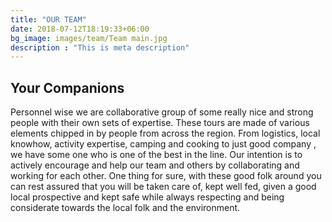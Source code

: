 ```yaml
---
title: "OUR TEAM"
date: 2018-07-12T18:19:33+06:00
bg_image: images/team/Team main.jpg
description : "This is meta description"
---
```


## Your Companions

Personnel wise we are collaborative group of some really nice and strong people with their own sets of expertise. These tours are made of various elements chipped in by people from across the region. From logistics, local knowhow, activity expertise, camping and cooking to just good company , we have some one who is one of the best in the line. Our intention is to actively encourage and help our team and others by collaborating and working for each other. One thing for sure, with these good folk around you can rest assured that you will be taken care of, kept well fed, given a good local prospective and kept safe while always respecting and being considerate towards the local folk and the environment.